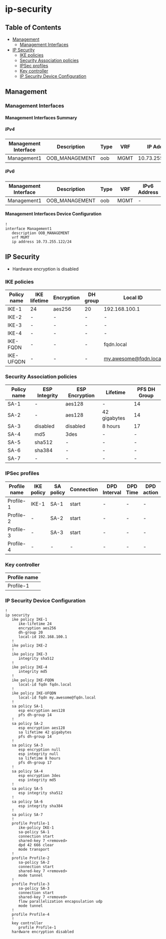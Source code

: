 # ip-security

## Table of Contents

- [Management](#management)
  - [Management Interfaces](#management-interfaces)
- [IP Security](#ip-security-1)
  - [IKE policies](#ike-policies)
  - [Security Association policies](#security-association-policies)
  - [IPSec profiles](#ipsec-profiles)
  - [Key controller](#key-controller)
  - [IP Security Device Configuration](#ip-security-device-configuration)

## Management

### Management Interfaces

#### Management Interfaces Summary

##### IPv4

| Management Interface | Description | Type | VRF | IP Address | Gateway |
| -------------------- | ----------- | ---- | --- | ---------- | ------- |
| Management1 | OOB_MANAGEMENT | oob | MGMT | 10.73.255.122/24 | 10.73.255.2 |

##### IPv6

| Management Interface | Description | Type | VRF | IPv6 Address | IPv6 Gateway |
| -------------------- | ----------- | ---- | --- | ------------ | ------------ |
| Management1 | OOB_MANAGEMENT | oob | MGMT | - | - |

#### Management Interfaces Device Configuration

```eos
!
interface Management1
   description OOB_MANAGEMENT
   vrf MGMT
   ip address 10.73.255.122/24
```

## IP Security

- Hardware encryption is disabled

### IKE policies

| Policy name | IKE lifetime | Encryption | DH group | Local ID | Integrity |
| ----------- | ------------ | ---------- | -------- | -------- | --------- |
| IKE-1 | 24 | aes256 | 20 | 192.168.100.1 | - |
| IKE-2 | - | - | - | - | - |
| IKE-3 | - | - | - | - | sha512 |
| IKE-4 | - | - | - | - | md5 |
| IKE-FQDN | - | - | - | fqdn.local | - |
| IKE-UFQDN | - | - | - | my.awesome@fqdn.local | - |

### Security Association policies

| Policy name | ESP Integrity | ESP Encryption | Lifetime | PFS DH Group |
| ----------- | ------------- | -------------- | -------- | ------------ |
| SA-1 | - | aes128 | - | 14 |
| SA-2 | - | aes128 | 42 gigabytes | 14 |
| SA-3 | disabled | disabled | 8 hours | 17 |
| SA-4 | md5 | 3des | - | - |
| SA-5 | sha512 | - | - | - |
| SA-6 | sha384 | - | - | - |
| SA-7 | - | - | - | - |

### IPSec profiles

| Profile name | IKE policy | SA policy | Connection | DPD Interval | DPD Time | DPD action | Mode | Flow Parallelization |
| ------------ | ---------- | ----------| ---------- | ------------ | -------- | ---------- | ---- | -------------------- |
| Profile-1 | IKE-1 | SA-1 | start | - | - | - | transport | - |
| Profile-2 | - | SA-2 | start | - | - | - | tunnel | False |
| Profile-3 | - | SA-3 | start | - | - | - | tunnel | True |
| Profile-4 | - | - | - | - | - | - | - | - |

### Key controller

| Profile name |
| ------------ |
| Profile-1 |

### IP Security Device Configuration

```eos
!
ip security
   ike policy IKE-1
      ike-lifetime 24
      encryption aes256
      dh-group 20
      local-id 192.168.100.1
   !
   ike policy IKE-2
   !
   ike policy IKE-3
      integrity sha512
   !
   ike policy IKE-4
      integrity md5
   !
   ike policy IKE-FQDN
      local-id fqdn fqdn.local
   !
   ike policy IKE-UFQDN
      local-id fqdn my.awesome@fqdn.local
   !
   sa policy SA-1
      esp encryption aes128
      pfs dh-group 14
   !
   sa policy SA-2
      esp encryption aes128
      sa lifetime 42 gigabytes
      pfs dh-group 14
   !
   sa policy SA-3
      esp encryption null
      esp integrity null
      sa lifetime 8 hours
      pfs dh-group 17
   !
   sa policy SA-4
      esp encryption 3des
      esp integrity md5
   !
   sa policy SA-5
      esp integrity sha512
   !
   sa policy SA-6
      esp integrity sha384
   !
   sa policy SA-7
   !
   profile Profile-1
      ike-policy IKE-1
      sa-policy SA-1
      connection start
      shared-key 7 <removed>
      dpd 42 666 clear
      mode transport
   !
   profile Profile-2
      sa-policy SA-2
      connection start
      shared-key 7 <removed>
      mode tunnel
   !
   profile Profile-3
      sa-policy SA-3
      connection start
      shared-key 7 <removed>
      flow parallelization encapsulation udp
      mode tunnel
   !
   profile Profile-4
   !
   key controller
      profile Profile-1
   hardware encryption disabled
```
